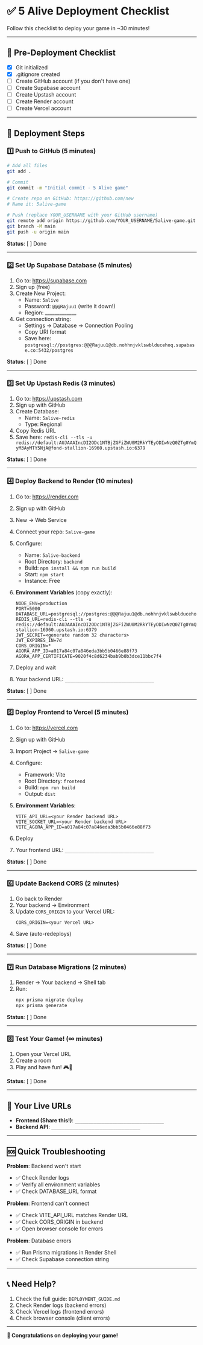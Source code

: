 # ✅ 5 Alive Deployment Checklist

Follow this checklist to deploy your game in ~30 minutes!

---

## 📝 Pre-Deployment Checklist

- [x] Git initialized
- [x] .gitignore created
- [ ] Create GitHub account (if you don't have one)
- [ ] Create Supabase account
- [ ] Create Upstash account
- [ ] Create Render account
- [ ] Create Vercel account

---

## 🚀 Deployment Steps

### 1️⃣ Push to GitHub (5 minutes)

```bash
# Add all files
git add .

# Commit
git commit -m "Initial commit - 5 Alive game"

# Create repo on GitHub: https://github.com/new
# Name it: 5alive-game

# Push (replace YOUR_USERNAME with your GitHub username)
git remote add origin https://github.com/YOUR_USERNAME/5alive-game.git
git branch -M main
git push -u origin main
```

**Status**: [ ] Done

---

### 2️⃣ Set Up Supabase Database (5 minutes)

1. Go to: https://supabase.com
2. Sign up (free)
3. Create New Project:
   - Name: `5alive`
   - Password: `@@@Rajuu1` (write it down!)
   - Region: _____________
4. Get connection string:
   - Settings → Database → Connection Pooling
   - Copy URI format
   - Save here: `postgresql://postgres:@@@Rajuu1@db.nohhnjvklswblducehoq.supabase.co:5432/postgres`

**Status**: [ ] Done

---

### 3️⃣ Set Up Upstash Redis (3 minutes)

1. Go to: https://upstash.com
2. Sign up with GitHub
3. Create Database:
   - Name: `5alive-redis`
   - Type: Regional
4. Copy Redis URL
5. Save here: `redis-cli --tls -u redis://default:AUJAAAIncDI2ODc1NTBjZGFiZWU0M2RkYTEyODIwNzQ0ZTg0YmQyM3AyMTY5NjA@fond-stallion-16960.upstash.io:6379`

**Status**: [ ] Done

---

### 4️⃣ Deploy Backend to Render (10 minutes)

1. Go to: https://render.com
2. Sign up with GitHub
3. New → Web Service
4. Connect your repo: `5alive-game`
5. Configure:
   - Name: `5alive-backend`
   - Root Directory: `backend`
   - Build: `npm install && npm run build`
   - Start: `npm start`
   - Instance: Free

6. **Environment Variables** (copy exactly):
   ```
   NODE_ENV=production
   PORT=5000
   DATABASE_URL=postgresql://postgres:@@@Rajuu1@db.nohhnjvklswblducehoq.supabase.co:5432/postgres
   REDIS_URL=redis-cli --tls -u redis://default:AUJAAAIncDI2ODc1NTBjZGFiZWU0M2RkYTEyODIwNzQ0ZTg0YmQyM3AyMTY5NjA@fond-stallion-16960.upstash.io:6379
   JWT_SECRET=<generate random 32 characters>
   JWT_EXPIRES_IN=7d
   CORS_ORIGIN=*
   AGORA_APP_ID=a017a84c07a846eda3bb5b0466e88f73
   AGORA_APP_CERTIFICATE=9020f4c8d6234bab9b0b3dce11bbc7f4
   ```

7. Deploy and wait
8. Your backend URL: `_________________________________`

**Status**: [ ] Done

---

### 5️⃣ Deploy Frontend to Vercel (5 minutes)

1. Go to: https://vercel.com
2. Sign up with GitHub
3. Import Project → `5alive-game`
4. Configure:
   - Framework: Vite
   - Root Directory: `frontend`
   - Build: `npm run build`
   - Output: `dist`

5. **Environment Variables**:
   ```
   VITE_API_URL=<your Render backend URL>
   VITE_SOCKET_URL=<your Render backend URL>
   VITE_AGORA_APP_ID=a017a84c07a846eda3bb5b0466e88f73
   ```

6. Deploy
7. Your frontend URL: `_________________________________`

**Status**: [ ] Done

---

### 6️⃣ Update Backend CORS (2 minutes)

1. Go back to Render
2. Your backend → Environment
3. Update `CORS_ORIGIN` to your Vercel URL:
   ```
   CORS_ORIGIN=<your Vercel URL>
   ```
4. Save (auto-redeploys)

**Status**: [ ] Done

---

### 7️⃣ Run Database Migrations (2 minutes)

1. Render → Your backend → Shell tab
2. Run:
   ```bash
   npx prisma migrate deploy
   npx prisma generate
   ```

**Status**: [ ] Done

---

### 8️⃣ Test Your Game! (∞ minutes)

1. Open your Vercel URL
2. Create a room
3. Play and have fun! 🎮🎉

**Status**: [ ] Done

---

## 🎯 Your Live URLs

- **Frontend (Share this!)**: `_________________________________`
- **Backend API**: `_________________________________`

---

## 🆘 Quick Troubleshooting

**Problem**: Backend won't start
- ✅ Check Render logs
- ✅ Verify all environment variables
- ✅ Check DATABASE_URL format

**Problem**: Frontend can't connect
- ✅ Check VITE_API_URL matches Render URL
- ✅ Check CORS_ORIGIN in backend
- ✅ Open browser console for errors

**Problem**: Database errors
- ✅ Run Prisma migrations in Render Shell
- ✅ Check Supabase connection string

---

## 📞 Need Help?

1. Check the full guide: `DEPLOYMENT_GUIDE.md`
2. Check Render logs (backend errors)
3. Check Vercel logs (frontend errors)
4. Check browser console (client errors)

---

**🎉 Congratulations on deploying your game!**
